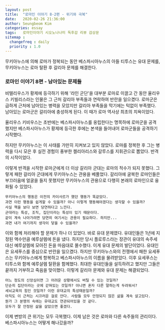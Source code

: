 ```yaml
---
layout: post
title:  "로마인 이야기 8-2편 - 위기와 극복"
date:   2020-02-26 21:36:00
author: Seungbeom Kim
categories: essay
tags:	로마인이야기 시오노나나미 독후감 리뷰 감상문
sitemap :
  changefreq : daily
  priority : 1.0
---
```


무키아누스에 의해 로마가 정복되는 동안 베스파시아누스의 아들 티투스는 유대 문제를, 무키아누스는 로마 탈환 후 갈리아 문제를 해결한다.

### 로마인 이야기 8편 - 남아있는 문제들

비텔리우스가 황제에 등극하기 위해 '라인 군단'을 대부분 로마로 이끌고 간 동안 율리우스 키빌리스라는 인물은 그 근처 갈리아 부족들과 연락하여 반란을 일으켰다. 로마군은 급하게 근처에 남아있는 병력을 모았지만 갈리아 부족들을 막기에는 턱없이 부족했다. 남아있는 로마군은 갈리아에 충성하게 된다. 이 때가 로마 역사상 최초의 치욕이었다.

율리우스 키비우스는 초반에는 베스파시아누스를 옹립한다는 명목하에 로마군을 공격했지만 베스파시아누스가 황제에 등극한 후에는 본색을 들어내어 로마군들을 공격하기 시작했다.

하지만 무키아누스는 이 사태를 가만히 지켜보고 있지 않았다. 로마를 정복한 후 그는 병력을 다시 모은 후 실전 경험이 풍부한 켈리아리스와 갈루스를 지휘관으로 뽑았다. 반격의 시작이었다.

이렇게 반격을 시작한 로마군에게 더 이상 갈리아 군대는 로마의 적수가 되지 못했다. 그렇게 패한 갈리아 군대에게 무키아누스는 관용을 베풀었다. 갈리아에 굴복한 로마인들은 부끄러움에 얼굴을 들지 못했지만 무키아누스의 관용으로 다행히 본래의 로마인으로 융화될 수 있었다.

```
무키아누스의 행동은 이전의 카이사르가 했던 행동가 똑같았다.
과연 이런 행동을 쉽게할 수 있을까? 아니 이렇게 행동해야겠다는 생각할 수 있을까?
사실 책을 보다 보면 당연하다고 느낀다.
군대라는 특성, 조직, 집단이라는 특성이 있기 때문이다.
같이 계속 나아가려면 당연히 여기서는 관용이 필요하다. 하지만...
과연 내가 여기까지 생각이 닿을 수 있을까?
```

이와 함께 처리해야 할 문제가 하나 더 있었다. 바로 유대 문제였다. 유대인들은 1년에 지정된 액수만큼 예루살렘에 돈을 냈다. 하지만 당시 플로루스라는 장관이 유대의 속주세 대신 예루살렘에 모아진 돈을 마음대로 몰수했다. 이게 유대 문제의 발단이었다. 유대인은 요세푸스를 중심으로 반란을 일으켰다. 하지만 무키아누스와의 전쟁에서 패한 요세푸스는 무키아누스에게 항복하고 베스파시아누스의 이름을 물려받았다. 이후 요세푸스는 티투스와 함께 예루살렘 탈환을 함께했다. 최대한 유대인들을 설득하려고 했지만 그들은 끝까지 거부하고 죽음을 맞이했다. 이렇게 갈리아 문제와 유대 문제는 해결되었다.

```
어느 정도의 신앙심이면 그 어려운 상황에서도 버틸 수 있는 것일까?
단순히 집단이라는 곳에 갇혀있는 것일까? 아니면 혼자 다른 말하는게 두려워서?
세뇌교육의 힘인 것일까? 이런 유대교의 특성때문일까?
아직도 이 근처는 시끄러운 걸로 안다. 사람들 모두 안정되지 않은 삶을 계속 살고있다.
뭔가 그 분쟁의 속에는 유대교도 연관되어있을 것 같다.
모두가 잘 안정된 삶을 살았으면 좋겠다.
```

이제 변방의 큰 위기는 모두 극복했다. 이제 남은 것은 로마와 다른 속주들의 관리이다. 베스파시아누스는 어떻게 해나갔을까?
